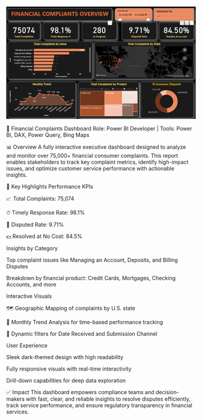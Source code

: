 ![image alt](https://github.com/amir-yousuf-01/DataVisionBI/blob/94f9ad2f9a55ae798a2ff9ea547842cc2e39987f/Financial%20Complaints%20Overview/1.png)



   
💼 Financial Complaints Dashboard
Role: Power BI Developer | Tools: Power BI, DAX, Power Query, Bing Maps

📊 Overview
A fully interactive executive dashboard designed to analyze and monitor over 75,000+ financial consumer complaints. This report enables stakeholders to track key complaint metrics, identify high-impact issues, and optimize customer service performance with actionable insights.

🌟 Key Highlights
Performance KPIs

📈 Total Complaints: 75,074

⏱ Timely Response Rate: 98.1%

🔁 Disputed Rate: 9.71%

💵 Resolved at No Cost: 84.5%

Insights by Category

Top complaint issues like Managing an Account, Deposits, and Billing Disputes

Breakdown by financial product: Credit Cards, Mortgages, Checking Accounts, and more

Interactive Visuals

🗺 Geographic Mapping of complaints by U.S. state

📅 Monthly Trend Analysis for time-based performance tracking

📌 Dynamic filters for Date Received and Submission Channel

User Experience

Sleek dark-themed design with high readability

Fully responsive visuals with real-time interactivity

Drill-down capabilities for deep data exploration

✅ Impact
This dashboard empowers compliance teams and decision-makers with fast, clear, and reliable insights to resolve disputes efficiently, track service performance, and ensure regulatory transparency in financial services.


